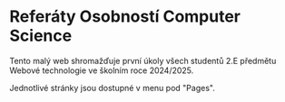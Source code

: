 # Referáty Osobností Computer Science

Tento malý web shromažďuje první úkoly všech studentů 2.E předmětu Webové technologie ve školním roce 2024/2025. 

Jednotlivé stránky jsou dostupné v menu pod "Pages".